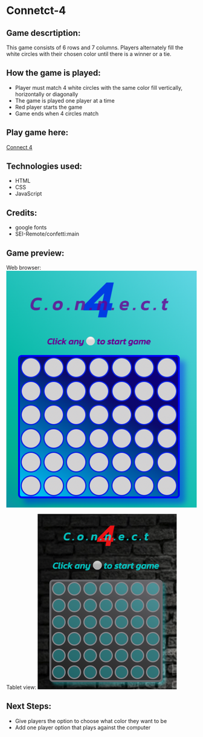 # Connetct-4

## Game descrtiption:
This game consists of 6 rows and 7 columns. Players alternately fill the white circles with their chosen color until there is a winner or a tie.

## How the game is played:
* Player must match 4 white circles with the same color fill vertically, horizontally or diagonally
* The game is played one player at a time
* Red player starts the game
* Game ends when 4 circles match

## Play game here:
[Connect 4](https://connect4-lediod.netlify.app)

## Technologies used:
* HTML
* CSS
* JavaScript

## Credits:
* google fonts
* SEI-Remote/confetti:main

## Game preview:
Web browser:
![For web browser](./assets/READMEimg/Screen%20Shot%202022-09-15%20at%2011.23.06%20AM.png)

Tablet view:
![Tablet view](./assets/READMEimg/Screen%20Shot%202022-09-15%20at%2011.28.23%20AM.png)


## Next Steps:
* Give players the option to choose what color they want to be
* Add one player option that plays against the computer
